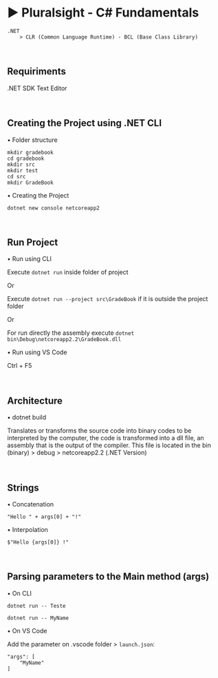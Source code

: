 
# ► Pluralsight - C# Fundamentals

    .NET 
        > CLR (Common Language Runtime) - BCL (Base Class Library) 

&nbsp;

## Requiriments

.NET SDK
Text Editor

&nbsp;

## Creating the Project using .NET CLI

• Folder structure

    mkdir gradebook
    cd gradebook
    mkdir src
    mkdir test
    cd src
    mkdir GradeBook

• Creating the Project

    dotnet new console netcoreapp2

&nbsp;

## Run Project

• Run using CLI

Execute `dotnet run` inside folder of project

Or

Execute `dotnet run --project src\GradeBook` if it is outside the project folder

Or 

For run directly the assembly execute `dotnet bin\Debug\netcoreapp2.2\GradeBook.dll `


• Run using VS Code

Ctrl + F5

&nbsp;

## Architecture

• dotnet build 

Translates or transforms the source code into binary codes to be interpreted by the computer, the code is transformed into a dll file, an assembly that is the output of the compiler.
This file is located in the bin (binary) > debug > netcoreapp2.2 (.NET Version)

&nbsp;

## Strings

• Concatenation

    "Hello " + args[0] + "!"

• Interpolation

    $"Hello {args[0]} !"

&nbsp;

## Parsing parameters to the Main method (args)

• On CLI

    dotnet run -- Teste

    dotnet run -- MyName

• On VS Code

Add the parameter on .vscode folder > `launch.json`:

    "args": [
        "MyName"
    ]

&nbsp;


  
